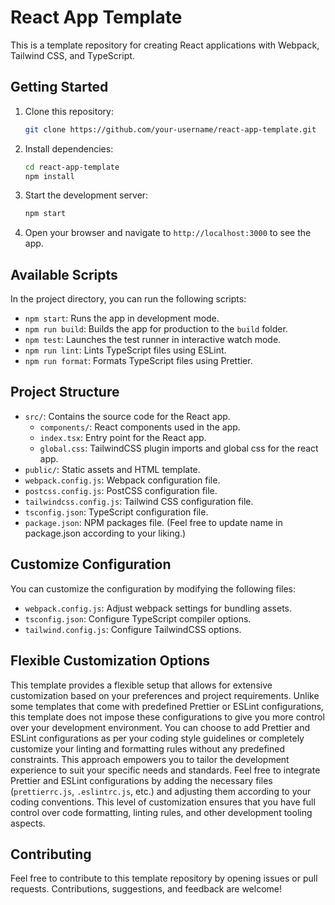 # React App Template

This is a template repository for creating React applications with Webpack, Tailwind CSS, and TypeScript.

## Getting Started

1. Clone this repository:

   ```bash
   git clone https://github.com/your-username/react-app-template.git
   ```

2. Install dependencies:

   ```bash
   cd react-app-template
   npm install
   ```

3. Start the development server:

   ```bash
   npm start
   ```

4. Open your browser and navigate to `http://localhost:3000` to see the app.

## Available Scripts

In the project directory, you can run the following scripts:

- `npm start`: Runs the app in development mode.
- `npm run build`: Builds the app for production to the `build` folder.
- `npm test`: Launches the test runner in interactive watch mode.
- `npm run lint`: Lints TypeScript files using ESLint.
- `npm run format`: Formats TypeScript files using Prettier.

## Project Structure

- `src/`: Contains the source code for the React app.
  - `components/`: React components used in the app.
  - `index.tsx`: Entry point for the React app.
  - `global.css`: TailwindCSS plugin imports and global css for the react app.
- `public/`: Static assets and HTML template.
- `webpack.config.js`: Webpack configuration file.
- `postcss.config.js`: PostCSS configuration file.
- `tailwindcss.config.js`: Tailwind CSS configuration file.
- `tsconfig.json`: TypeScript configuration file.
- `package.json`: NPM packages file. (Feel free to update name in package.json according to your liking.)

## Customize Configuration

You can customize the configuration by modifying the following files:

- `webpack.config.js`: Adjust webpack settings for bundling assets.
- `tsconfig.json`: Configure TypeScript compiler options.
- `tailwind.config.js`: Configure TailwindCSS options.

## Flexible Customization Options

This template provides a flexible setup that allows for extensive customization based on your preferences and project requirements. Unlike some templates that come with predefined Prettier or ESLint configurations, this template does not impose these configurations to give you more control over your development environment.
You can choose to add Prettier and ESLint configurations as per your coding style guidelines or completely customize your linting and formatting rules without any predefined constraints. This approach empowers you to tailor the development experience to suit your specific needs and standards.
Feel free to integrate Prettier and ESLint configurations by adding the necessary files (`prettierrc.js`, `.eslintrc.js`, etc.) and adjusting them according to your coding conventions. This level of customization ensures that you have full control over code formatting, linting rules, and other development tooling aspects.

## Contributing

Feel free to contribute to this template repository by opening issues or pull requests. Contributions, suggestions, and feedback are welcome!
